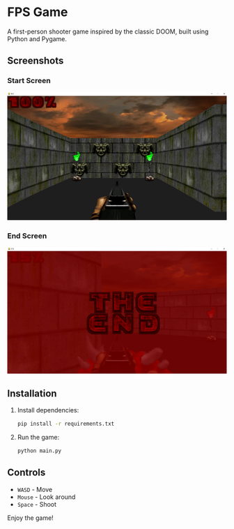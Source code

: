 # FPS Game

A first-person shooter game inspired by the classic DOOM, built using Python and Pygame.

## Screenshots

### Start Screen
![Start Screen](resources/start_screen.png)

### End Screen
![End Screen](resources/end_screen.png)

## Installation

1. Install dependencies:
   ```sh
   pip install -r requirements.txt
   ```

2. Run the game:
   ```sh
   python main.py
   ```

## Controls

- `WASD` - Move
- `Mouse` - Look around
- `Space` - Shoot

Enjoy the game!
